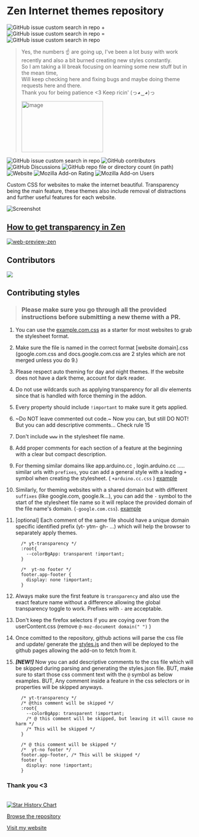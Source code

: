 # Zen Internet themes repository

![GitHub issue custom search in repo](https://img.shields.io/github/issues-search/sameerasw/my-internet?query=is%3Aissue%20state%3Aopen%20-label%3A%22no%20account%22%20sort%3Aupdated-desc%20&style=for-the-badge&logo=data%3Aimage%2Fpng%3Bbase64%2CiVBORw0KGgoAAAANSUhEUgAAACgAAAAoCAYAAACM%2FrhtAAAACXBIWXMAAAsTAAALEwEAmpwYAAACg0lEQVR4nO2Y3U4TQRTH907v1CdQn4QbzZTqtk3EZ%2FDjEcQUUBNaulvgrq9ALd6YLJFQG2NkZxcSvWKrVqhJuxRthIRdbEu7xxxDw9YV7cdMXQwn%2Bd%2B0c05%2FnTNn5swIwmk2ElNhmBL6AUytt4Yi8t8CEpd4QJFBUsx7NsmgUH%2BazX9WGCcZBmNt5AzQTzM4Glcb9cMWsLJaowXBGbXODDAs69XtvRozQHP3O0SS2ldmgLfn1rKvjCozwNxGFW7N6svMAAMx9V40k99nBRh9algkRu8wAxyZzV0UE9RmkWZztwYhidrXYusXBJYmyvTJeNqwBwV8sLBhi5I2JbC2kYnc%2BXBSf5%2FRys1%2B4dJqqRmRtTzGEngYmVavhGRtpx%2FINC030TeYeHNZ4Gn4A5GkZmC6u1mTOAbTij7c4doWmFfOhSVtSpSoFX%2F%2B8eBz9cADhp%2FhdzjmpkQn0GcocG3AkKw%2Fwmr8GyCOwT8zNEBch1gsD9OGXekyxbgcsDjQlyvc9QS9GpK0L4u6t0gqFsBqyfmpbcsLioWFvtwgcWuIyPqHZ7rZAWc3AGjZAaXQKbXkgNXwQnLbZnCjxrR2pM8CWN70wrX1YtMB85cDcnzBsEWJPmYKd2P69SU86txrztwHWPp0Mpxbxb3ONcn8qAvE1fuTi8fNwo4FsNQFmFu4RtsWzeSt0fjqXWaAY3P6y3a7VW8CZLd6g1MKDqxsOVBrHrdbY%2FNrK1wa1neV3uGUI72tOHwa1uAMPcSWHyu219QqLqEvxsBYeI1gfu0sfIO%2B4ZQjYQxu1079N%2Fud0qMwBjfAbHFwwGyRE6Dvnz5Sfns8In5%2FfiOn4QEz5XdA4udHdMEH9gNc3xXSjKSU%2BgAAAABJRU5ErkJggg%3D%3D&label=Requests%20in%20progress&labelColor=%23339&color=%23339) +
![GitHub issue custom search in repo](https://img.shields.io/github/issues-search/sameerasw/my-internet?query=is%3Aissue%20state%3Aopen%20label%3A%22no%20account%22%20sort%3Aupdated-desc%20&style=for-the-badge&logo=data%3Aimage%2Fpng%3Bbase64%2CiVBORw0KGgoAAAANSUhEUgAAADAAAAAwCAYAAABXAvmHAAAACXBIWXMAAAsTAAALEwEAmpwYAAAEhElEQVR4nO2Yy29bRRSHr9rasd04Dz9i%2B9oNAqRKeSKgcew474SWiCJAiBYVdvwD7AJdUMGCsmADDSpVpSK2RU1F2iSO806cZ12CE%2BfJpkkbRSJ1u0LElWZ%2BaMZVkCVEru%2Fc2BuPdPbfd%2B%2BZM0c%2FScqd3Mkd4QNIR7Ei%2B7HquohV%2BRZWXMtYdj7BsusZYs5niDmeYLEkhqjjFqIlFxEt8QHSkeyD%2FyGfwLr8DVblR1iVwWvFBSw%2Fr5gzWUsOYPF5RUuStWB%2FiAXbZUQtnsyDbzjtWJOvYV1OYM2NtOF%2FtzOBZN23JRCxXUUk35YheM8FrMtxrLshDP%2BbjQkA961AxPoY87YPDw888roOG%2B7rHFx7ePC6ZwHmLD8iIum0hd92mbDh6Tt0%2BHlWxcBcUS8iLpOGXz6T8MW8yGzRIGKSXlwgE20znwpPZ4tAZ4pAZgqvCsJ7PsoWPJ0pBJ0uBMIF59XBr8hWrLt3swlPpwpAwuY4RlWM2OScVwe%2FGTqBtzpa0dbWhpaWFrx5uhHbIWfa8JRVmEv8kB78htsj8kgtdb%2BI9vb2fYHm5mas3faogqdhM8iEOYFJQ6lyAbYeCLTNxt0XOHxraysXaGpqwoNeWRU8nTSDTuSDTBy%2FrAwe0hGsyg9Fev5Bv2cfnn19JrAz4FANT5nAeP4j3JSOHizAt0qxC7sz6EqBb2xsxNOREtXwdDwfdOw4MG70HiyQXImFps3TcUcKfENDA%2F4OW4XgKRMYNX2mQEDuFh2Vf03ZU%2BAbGupBZsTg6agJZMT0i4IWcsVE5zy5Z9uHr6%2BvR2tznTA8ZQLDxsWDBZadcS0eqZbmAIcPBALoeKNWGJ6OmECGDLtKBBJavLBn2n2oq6uD3%2B%2FHOx2nhOHpsJH9gb2DBZYcCS3Wg7Nnaji8z%2BfDubdfFYanTGDIoEggrsVu8%2F7Z11BbWwuv14uP36sWhqdDBpDBPAUtxNIDDRazC%2B%2B%2BgpqaGl6fnKsQhqdcwKDgEkcd3VpslSPXPLjy%2Bcv4vvMlTF53CsPTQQNIKE%2FBGE3mNpquxFrA01AeENJ3KhHwaQG%2F02vBz1%2BV4qcvS7HdYxGGp0yg71iNsmVuwb4lAr%2F5qxUBXxWqq6t5%2Bb2V2OwuFoInQd0mLilM83hiJtA2Ny55UFVVhcrKSl4VFRW48YWsGp4O6JnA14rgk21k8fDETGXPD3Y5ODSr8vJylJWVYeA7uwC8fg93jG7FAlyCxX0CF7ar042A9yT8p07i20%2FdIGPq4GlQD9Kvu5IWPBeYLrAgYt3NxrShKfD6x%2BiR1OWmLKvMJjwN6oF%2B%2FQeq4PclWFaZJXjSp%2BsSgucCN6WjmCu%2BnQX4uxiVjgkLcImIy0RmC3szCH8HPZI24e6%2FEpKOZZWZaBto9eX%2FUyRccJ5MFexqPm2C%2Bj%2BFL6xiiTmzlcV9ZNK8JwpPgvo9NucRlCwZgU8RmTa6WWJGxvK30t5tBnRbbD1I%2B4U9FBG2AI4bvSy3YdEHSw%2FIsCFOho0JMmRIkKG8OAkZomyfZysx2yoVL2a5kzu5I%2F3f%2BQfNXBPWhKYM3QAAAABJRU5ErkJggg%3D%3D&label=No%20Account%2C%20Help%20needed&labelColor=%23993&color=%23993) =
![GitHub issue custom search in repo](https://img.shields.io/github/issues-search/sameerasw/my-internet?query=is%3Aissue%20state%3Aopen&style=for-the-badge&logo=data%3Aimage%2Fpng%3Bbase64%2CiVBORw0KGgoAAAANSUhEUgAAAE4AAABOCAYAAACOqiAdAAAACXBIWXMAAAsTAAALEwEAmpwYAAACMUlEQVR4nO3aPWtUQRTG8aMoiEGwshEbP4Ig6ezs7YR8gJRmdq0kK4udqe7LCSmtZe4G8w0slGBgiZnZVggIMTKzqYKmUPfKElFcAhHRe5%2FR5wdTLlz%2Be%2B4eGFaEiIiIiIiIiIj%2BAs3tQllUT7SwyysrG5cY%2BReUpe1pUdXfT15t9fvPzzHeKbSw734KV1T1albNn%2Fa5%2F54W1ZfZcL3tzboTffsn%2BM%2Bd6F6a9%2F463BelyOF%2BBHwlaDSFcNHX9%2Fd35gSJJhDOBPdW6vqMIFH0cMFNlqK%2FI2gUPFw3uGVBpMDhTPQW7hVFD2eiHy7uDS8KKgUMZ4Lf64xfXxVkChbORP%2FxXhzdFHSKFC64STeM7koKFCtcT1KhIOGgNyhqOPgNihguiQ2KFs5Ed2SCuyEp0jYnLrhJJ7oFSZG2%2FapGd7Q03knvxlkhloPb7x6MrklKFCDccTy%2FDXdZmUK4b7956%2F26PispUKRwx6%2FtI0mBgoVLZtMqWrhUNq0Chkti0ypoOPhNq8DhoDetooebnrF%2FIGg0hXDRHS7Ww%2FOCRBMIZ4L%2F1N%2FdvSBINIVw0T0VNHpCuIdbL95Mb2XbPp3gNk3wjyFvh%2FWEcGU2wPuvBhplOIZrlHLiGK5RyoljuEYpJ47hGqWcOIZrlHLiGK5RyoljuEYpJ47hGqWcuN9T5tXh7A2w5vb2H%2F5%2B%2Fj1lYQcz4Q6y7Nnltp8L3tra%2BpUytxtlbj%2BUhXWr2eBW289ERERERDT1FQz8h3nTJjCzAAAAAElFTkSuQmCC&label=Total%20open%20requests&labelColor=%23393&color=%23393)

> Yes, the numbers ☝️ are going up, I've been a lot busy with work recently and also a bit burned creating new styles constantly. <br>
> So I am taking a lil break focusing on learning some new stuff but in the mean time, <br>
> Will keep checking here and fixing bugs and maybe doing theme requests here and there. <br>
> Thank you for being patience <3 Keep ricin' (っ◕‿◕)っ
>
> <img width="220" height="138" alt="image" src="https://media.tenor.com/kq7GyBPPIj0AAAAM/sweaty-speedrunner.gif" />


![GitHub issue custom search in repo](https://img.shields.io/github/issues-search/sameerasw/my-internet?query=is%3Aissue%20state%3Aopen%20label%3A%22bug%22%20sort%3Aupdated-desc%20&style=for-the-badge&logo=data%3Aimage%2Fpng%3Bbase64%2CiVBORw0KGgoAAAANSUhEUgAAACAAAAAgCAYAAABzenr0AAAACXBIWXMAAAsTAAALEwEAmpwYAAAGOElEQVR4nO1XbUyTVxQ%2BBIGgQkA%2BxuCHICywmGzDEBYE5h%2FHWDcdRjBAgi5luBm3MH%2F4MTUQ3UaGi0bJIon8YCzRCCHiJgmjQnBRPoSBDOwKiPWDoq2ASKGFtpSznLPed%2B3bkmn8t%2BwkJ7nv%2BbrPvefcc%2B8L8D%2B9ICFiCCIeR8RBRDQj4iwidiDiF4jo%2F7LB%2FRyBLjlYiYjeTvo0RNTjMmSxWIafPXsW62Tvg4ifI%2BKviNiMiPsRceVyk%2FsiYquHuD8johcixiOikQQPHz7E7du3Y0BAAPO2bdtwaGiIjc1ms%2B7s2bPhBBwRVfJgc3Nz3R0dHe47hYgFwuj06dMctLu7W4iyEPEXMfmaNWuQXJyZZGNjY2zc19f3k8ViyaXxnTt3ONbevXvRZrOxXqVSHQcALzmAGlI%2BePAAvby8OGh6eroAcA4RF2lAK5dPLjgnJ4eNTSaTYWxsrIrGRUVFkv7KlSusHx4ebgGAKDkA3v6WlhbJYevWrQJAnxjQlgt9QUEBs%2FgODAyUtlqr1fL2Hz58WNKfPHmSdY8fPx4AgDflANhBpVJJDvv3U838Q7Q7y61e8KNHj1x8qqurJd2pU6dYptPpegEgRQ7gR5Ez4bBnzx4p0O3btz3mXs7h4eE4MDCAzvUkdI2NjSzTaDQqAHhbDqCIlEtLSxgXF8cOMTExuLCwwLINGzZIgYKDgzErKwt3797NnJaWhr6%2BvpKe%2FK1WK%2Ftt2rSJZZS6ubk5BlBTU1PuKQVBdrvdRAaVlZVSsF27duGtW7ek70OHDlGRuZ3V2dlZPHjwoGTX3NyMR48elb5LSkrYbmFhwRgTE5PtVoRENpvtazKy2%2B1c0cJZFF5SUhKOjIxIx8mZyEer1WJKSoqLD%2FHmzZupSbFdQ0PDDwDwHgCs4EkFISKVfI8IuLi4iOXl5RgUFOSWZx8fHwwJCcF169YxU979%2FPzc7FatWoUHDhzgNAqanJwc6erq%2BlQ%2BeTal321Z1I8vXeJgGzduxKtXr3Ih1dXVuXF9fT3rial%2FkM%2FFixc9heRSGxoa%2BsQZwB8kffLkCXet1NRUzMvLY%2FSFhYUcjIrueSk7O5t9du7cifv27ePmlZyczIvo7%2B9nm6dPn2oBIEIAmCchNYrljpccgMFgwC1btjDr9XqPADyxUkn3G9IpmQeAdAGAD%2B6NGzdcckm5Xbt2rUcAzmBPnDjhEUBCQgIfSRHT29sbL1y4INUCALwvAOSIGqA0aDQautXYkPo3mSgUCpdJKioq3DqcINoVklNdCKIOOTExwWO73W6vqKgolXaAqLe3Vzk5Ofn3neqgnp4eTExM5GDR0dEuk9TW1koAzp8%2F76KjBkbyyMhILlBn0ul0v5eVlX0FAB8AwCsup6G%2Fv79QGFI1%2B%2Fv7u%2BSvoaFBCnTt2jVJTheYoMuXL7v40M165swZSV9dXf2d4x4Ic5nckQqNSIPo%2B7QK6mI0Dg0NxZs3b3IgSpOYZHCQXmfI74ewsDCWHTt2jCtf5F68LYxG47hU%2Fc6EiIkCJd2C8gskNzeXv6nnHzlyhAMKm87OTm67otioYKkz3r17l5sWyTIzM6VdKCkpKfIEoFgYxMbGslNERARfKETUfulM%2F9ttWFxc7NKqRWsmINPT0yxrbGysBIBAOYDvxaUigq1fv54dzGbzlN1uZySUgvz8fE6H811BjUukx2azLczMzOhovGPHDsmuq6tLFHc9AETLAZSRklAKh6ioKHZQq9VNZWVlXxoMhj%2BdK9poNHJDou12HK%2Bl%2B%2FfvdymVys9GR0fbSJaRkSHFa29vZ7vOzs5aAHhdDoDuA97y%2BPh4l7Pf2tpaDQBvAEBoaWmpsq2trUar1bYbDAa1Xq8fHB0d%2Fa2pqelcfn4%2B5fZDemzMzMx84%2Fwko6IWKaiqqvoWABLkAFZYLBZeIa2KGhA9IEwm00RiYmIuAMQ5mQcDQDwAJDuaSSoAJAEA%2FRMEOOKFWq1WPS3o%2BvXrOD4%2BzpNPTU2Nrl69%2BiMAeNWtEE0mU%2BS9e%2FdarFbrnM1mmx8ZGWlTKBQfA8C7AOALL0hqtfo1rVbbOj8%2FP202mycGBwebkpOT8wDgHbdnuRP5O1ajcDCNPf%2FNPB%2BtdMTIBIAMAHgLAPxeIh78t%2Bgv9Dhv7cPQYIEAAAAASUVORK5CYII%3D&label=Bugs&labelColor=%23933&color=%23933)
![GitHub contributors](https://img.shields.io/github/contributors-anon/sameerasw/my-internet?style=for-the-badge&logo=data%3Aimage%2Fpng%3Bbase64%2CiVBORw0KGgoAAAANSUhEUgAAADAAAAAwCAYAAABXAvmHAAAACXBIWXMAAAsTAAALEwEAmpwYAAAChUlEQVR4nO2ZP4jUUBDGoyAIFmKj4j9OwU4bCxGxsBfF7k5OOxFB7xQLba3FxlL802lxYKPI2Rw2grg3s8lMVli4wkIUG0FvV1TcvU%2BSDfHWzWaTbLJJIANfE8K83%2Fdm8njvxTCqqKKKKgofoMY%2BsM6B9RVYmyBtg%2BUnSD%2BBdBEsN2GaU5HzWdZ%2BsN7q5ZPPXq62m7s3xlXU7L3jg4vsAckjsHbAihFy3nkSNrA7EaRPI%2BcjeQjT3J0MnvQsSFoRBvpPsgq2pwfy1eVc8nxyJia8XANJN%2F5gnkjWQHLdz8d6w32WPF8XpPNxZj45%2FHoTbE%2BDrZmx4HmdiVGV8Ho%2BQZlDy7%2Babj7eFdY6j9MbLDM9CFsqo6wOeavjdEpQ788XAA6RRHIlyMBi7mAcVfIyqP9X8gfTqGoGGWiVqIVagwZYvucOxpH1LagC78tTAW0EVEAXcgfjyFoIWoVmS1SB2QADtLUkH%2FIPqG4bMOC10Z0CACJccjcQ3jVgWdvT3Xyl3jptvGvsHGrAq8Ll3EF5qOZC4V0DwAawLhWwdd4A2DjSgGvire4A6ccCwX%2BJfcjHsnnUvS3IG57kN8g6EQveN8HWabD%2ByRG%2B6xxJE8H%2FM6HnUzkjx4dfA%2BulseD7DvqTbacOSC6mAu%2BbWLZPOrvA7Gde2yA9lSq8b6JmHcp2dZKvqNvHM4H3TZjmFEgkAwNN1OsHM4X3Tbz%2BsBks91L8YJ85m8mJwPcZYfuCd6ucFPyXc405cfA%2BEySHnRNSopYhOWIUIUC0CSy3I12M9db3%2B7CsLUbRAiTHvJ8Uw%2BBXEm8LJlqN3vV8q28%2F43z0RZz10N9IpM%2FB8gI1PTD0xSqqqKIKo8zxF446dIwDFfxzAAAAAElFTkSuQmCC&logoColor=%23fff&labelColor=%23936&color=%23936)
![GitHub Discussions](https://img.shields.io/github/discussions/sameerasw/my-internet?style=for-the-badge&logo=data%3Aimage%2Fpng%3Bbase64%2CiVBORw0KGgoAAAANSUhEUgAAACgAAAAoCAYAAACM%2FrhtAAAACXBIWXMAAAsTAAALEwEAmpwYAAAA3UlEQVR4nO2YsQ6CMBCG%2B85W4yDKom8g0TgQXOsjOFWMCTDAI7jd1EkWlzOoNQwYB4hU83%2FJDeRC%2BXK5XhuEAAB8RgYxuxiiLqiJnQoJQUIFGT2osUkIY%2BYBBjV94SRRuWEvTHgSJqwK03letxWsFraHuBemnef13wuqwtw%2FUi2%2By03neY3bDOE%2ByL3eXjR6kFBB7r3vdJtBDUH69QrKhqi%2FsD9f2d9mZS%2B%2FPpqoC1Zysyi9jDenuXAF%2BRR0Us4KOitnBadRVg5Xx4VwERnEPFo7WDnLYHnwXw9AvOUG4xjm0Nm7Ww8AAAAASUVORK5CYII%3D&label=Discussions&labelColor=%23333&color=%23333)
![GitHub repo file or directory count (in path)](https://img.shields.io/github/directory-file-count/sameerasw/my-internet/websites?type=file&extension=css&style=for-the-badge&logo=data%3Aimage%2Fpng%3Bbase64%2CiVBORw0KGgoAAAANSUhEUgAAADAAAAAwCAYAAABXAvmHAAAACXBIWXMAAAsTAAALEwEAmpwYAAAGBUlEQVR4nO1ZS0wUaRAumSE85CAzPAQ30WDUmwGSfQgejKAXH0CyA3jCRyLRQKIGWWZZNUZ3PakHViEefR4ggYXd225WiCHIQ2FR0IOXXTfLY0ZNvADRqc1X6b%2FT05me6aHHR3at5E%2B6%2F7%2F%2BevRfVX9VNdEn%2BAQfBSQR0VdE9C0R9RLRDBG9ISLWxhtt7ici8hPRl9qeDw6fEdEFInpuENbu%2BIuIfiCiNR9CcC8RtRPRohIoJyeHV6xYIc9FRUV8584dXVg8FxYWyjNwsrOzjYosENEVIvK8L%2BFriSgA5i6Xi%2Fft28eXLl1it9stAp05c4ZDoRADlJAAzJ06dUregXv58mWura0VGhrePBFVv0vB3dpXF4Y7d%2B7kJ0%2Be8Pz8vHx9zDU3N7MRjAooOHnypMytXr2aA4EAT01NcVlZmfFEftR4JRTSiKgPDNLS0vjatWu6QPv379fNZmlpKaYCwFHmdPDgQX2%2Bvb2dU1NT1Z5ejWdCwK2Eh%2B2OjIzoTPH1YAIwiYmJiTBBrRQAjI%2BPyx6XyyWnqOD%2B%2FfuclZVlVCIhJ9GuhJ%2Beng4TpK6uTpjBDyKBlQIA2D%2BZTkF9FIMSbYlwWFYKNDQ0cHd3N8%2FMzPDLly85PT1d1oaHh%2BNWAHuISGi8evVKaII2eBgUwPjaSaiUaKOc1DhUKPR6vdzR0cG9vb08NjbGz54947m5OX79%2BrWOi2fMYW10dFRwYfNerzeMViT6RDRHRJnLNh1EGwAYnz17lnfs2MEZGRnxXloxR0ZGhtAGD3wIwPbt25dtSrhhl8xOpmBxcVE3H7%2Ffz%2FX19bx7924uLi7mgoICOTGjknjGHNaAA1zs8fv9uhmBphkeP36s7glcmPnxKHAhmnOCMNbz8vIirtvxAQX5%2BfmCYw4QCqqrqxWd7%2B0KjyTrb2waHByMSPT69etCtLKy0rECe%2FfuFZybN29GXB8YGFB0%2FiEilx0FkFXy%2BvXr9ZTADMeOHROi58%2Bfd6zAuXPnBOf48eMR1yHDunXrFK0v7CjwHZCPHj1qybSiokIIdnV1OVags7NTcKqqqixx4C8aLaTiMeF3IN%2B%2BfduS4JYtW4QgjtepAv39%2FYJTWlpqiQPz0mj9ZkeBWSA%2FePDAkuCGDRuEYKQIFa8C09PTgrNx40ZLHIRwgx%2FEBMnxkSlawapVq4TgixcvHCsQDAYFJzMz0xIHl6ChdogJoURfUgkcITsK8H9CgUAUE8JxAwfH79SEAoGA4Hg8HjsmFLJtQtGcGA4X7faMR4GpqSnB2bRpkx0nDtl24lu3blkSLCkpEYIIgU4VuHv3ruBs3brVEufGjRtxObGE0SNHjrzXi6wySlpy%2BPDhuMKoXGTIHD%2BWVGLt2rWK1q92FGhVjO%2Fduxf1SHESThXYs2cPRzNZdVNro8V2MoeBujXa7YnWiFMF8vLyot7qPp%2FPqMDncaXTKCYQJewUNLt27ZJ2SayCBu0X4NopaCYnJzkpKUnReR5PP1UKGozy8nK9CD99%2BrQ0od5VSVlWViY8wAu2v23bNiMO%2BqhxlZR63zNS0a0KfVXU9%2FX18cOHD6VwR7fOXNRjDmvAAS72eDweS%2FqmzsTCcprA7WaCjY2N3NPTw7Ozs9IKcdJWQROLiHjlypVhbRXwMAm%2F7P6QR2u46gqY%2FUG1Fa2cPZoCqtY9dOhQ2PyjR4%2F0dos20NrJIqeNLaXE0NBQWDRSrUW0C%2B0qgDQFe9xuNz99%2BlSfRw1uEh7DRw6hw0gQDdirV6%2FqTA8cOCDziEB2mruINps3bw77%2BqFQiNva2jglJcUsPDrVjgGdgG6zk6HphPYKssnc3FyZa2pqiqnAiRMn9DskGAxKqDRFGzV%2BTmSbPZ2IfjEzQYyuqanhixcv6j84WltbI%2F7gePv2Lbe0tMh7cnKy%2FBTx%2BXzGOG8cfRrPhEKyOTIZB0KhEgYmgqaAWkNRrswGOBGiDL%2FrHxxGqDFGpwSOuUQ4bDyd6yvaBeNU8AUtzr%2B3n3xGWKOlHX8uQ3Ds%2BWC%2FWc2QpLX9kO52EtEfRBTU0pFF7XlCW%2FtGyyo%2Fih%2Fdn%2BB%2FD%2F8Cqjek5xC67WoAAAAASUVORK5CYII%3D&label=Website%20stylesheets&labelColor=%23693&color=%23693)
![Website](https://img.shields.io/website?url=https%3A%2F%2Fsameerasw.github.io%2Fmy-internet%2F&up_message=Somehow%20working&down_message=Bwoken&style=for-the-badge&logo=data%3Aimage%2Fpng%3Bbase64%2CiVBORw0KGgoAAAANSUhEUgAAADAAAAAwCAYAAABXAvmHAAAACXBIWXMAAAsTAAALEwEAmpwYAAABmElEQVR4nO2XQU6DQBSGny48BEzThmOQ9gS6UBd6AD2Lpgdgwzlwuu%2BElQtjYrrrznoANWkhIc88HNSYEMvQYbB5X%2FJ25fF%2FzNDHADAMsy3XALAEALRcSwC4gh1z1kFw%2FFWnuwp%2FCAALajqdTrEoCrRFURTlPbTAQt%2B7NZfUcDgcYpZlaJs8zzEIgkriom34AwB4pGZxHGNXxHFcCTy1XYVzajQYDDp5%2Bj9XYTQaVRKUwZh7ahJFEXZNFEWVwIPeCY05pgae5%2BF6ve5cYLPZoO%2F7lcSJiYB08NeJNXVnIvDag%2BCoi7I0przYNfAtwQJWSJKkfFmFECiltLcCYRga7%2BHxeFwrIIT4%2Bh3NG2sCFMJUYDKZuBewhZSylKDws9ns%2Fwn8RWsBpRS6Yj6ftxfoUTXmvQehUddb8%2FifF2Gaps62kFKqlcB%2BvMS2SXgS18OTeBskT%2BJ6eBIDT2KoHgJ9FTSGJ%2FEuAJ7EGj4T1yD4TLzvn9OKz8Tg7Ez80oOzMOpamQjc9iA46roxETjSEiuHwZ91eMrCQB%2F5APJyEX60I6%2FQAAAAAElFTkSuQmCC&label=Styles%20server&labelColor=%23399&color=%23399)
![Mozilla Add-on Rating](https://img.shields.io/amo/rating/zen-internet?style=for-the-badge&logo=data%3Aimage%2Fpng%3Bbase64%2CiVBORw0KGgoAAAANSUhEUgAAADAAAAAwCAYAAABXAvmHAAAACXBIWXMAAAsTAAALEwEAmpwYAAAEjklEQVR4nO1Z70tkVRh%2BdK2VrDQtdcLU1BR%2FMCqoRENGSvoP5D%2BQ4HwaTAr8stBXYfyknyQItdwscUUr5kvNRlNEsUQrySCupgz%2BHBghYVadcd54D%2BfI9XqdGe1e9xr7wIFhzjnP%2Bzzn3LnnvO8AT%2FH%2FRD6AKACSLSq%2FuzG4pxGv2ixuCF4EEGfRCwsLokkDJzdlF75mwU1NTZRIJIjR0tKiTHwFm%2BN5ADEWOzc3Rwr8WRqIyx2yLb5kofX19XRycnJqgHeisbFRmbgLm%2BI5tfozMzOkB38nDcTkTtkOn7PAurq6M6uv3QWn06lMTMKuqz89PU0XgfvsugvjLKy2ttZw9RW4r6GhQZn4DDbBswCOWdTU1BSlAo%2BRBnhONmyAT1lQVVUVxWKxlAbi8TjV1NQoE2PXKZRX610AdwDMAHgIIAwgwWImJiYoXUxOTioDCcnxUHLekTGuvDOZAJwAPgTwBYDfAWwBeGxwtzltzc3Naa2%2BAo%2FlOUjCKR8xZe6eNPc2gGcuEv%2B%2BWk2jlpGRQaWlpdTR0UFut5uGh4dpfn6egsGgeCwuC54TDAYFB3MxJ3NzDI6VxFhCaj0HdkoFBQXU3t5Ovb29NDQ0RLOzs7S4uEjRaJSuC9FoVMTk2KyBtbAm1iZN%2FGlkQNwgA4EA2RWBQEB7pzqD22qL2traKBKJkN0QiUSENs2jdNvQgLoKh8NhspP41tZW%2FW%2FhjAHGsnYAn6pbW1tPWjvt7u5q71CqsdZzeA3AinYgHzibm5tPTPzOzo726qHa3wBev%2BhVWgzgL%2B2E6upqCoVC1y5%2Be3tb3GwNVr4EKVAEYFE7saysjFZXV69N%2FMbGhria6MQHAbyKNPGKfNeeEvABs7KyYrn49fV1qqio0ItfAuDAJfESgN%2B0RMXFxbS0tGSZ%2BOXlZSopKdGL%2FwPAy7gicgH8qiV0OBwikBXiHQ6HXvwDM0oxnDnd1xJ7PB7TDXg8Hr34n82sYOQA%2BF6Re71e0w14vV6t%2BJ8AvAAL8l5xrfb5fKYb8Pl8SvxjGcsScHnQknMhFAppS5CWoIED5ObmnpYMzUZeXp4yUWeFgY%2BZ3OVykVVwuVzKwEeWlcw5c7IKbrfb0lI8H%2BU0MjJyqVOVW7oYHR3VXhtMxz9M7vf70%2FpB9vX1UVZWFmVmZlJPTw%2Btra2lnOf3%2B5UBjmUqMlXCv7e3d6EA7hsYGKDs7OxzyTh%2Fx33J5ofDYW3izjFNw1tMXFRUZBj44OBAJN%2F8hkpRKqGcnBwaHByk%2Ff19Qy6OIce%2BaaaBT5i0s7PzTLCjoyMaGxvTBjWq7Yiyo77l5%2BcL0%2FpqB8eQYzimafiOSfv7%2B0WQ4%2BNjUYkrLy9PVrvhv5reAFAmS4ii6qFvhYWFwsjh4aHg5hiy71szDYh8uaurSwg3SDa07RtZ3dPDKfsM51VWVtL4%2BDh1d3cnzXuvih9TPdsAfgHwThpc%2FGz%2FkAbffTMN3E0SiO%2Fs3Vfg5DkPkvCa%2Bl9alzoHdDkq1ygz%2FgNvhuQQh6Smcaz3YDKqZJLxCMAHAG6ZyH1Lcq4CCMhYT4GbgH8B6OxHWs51iP4AAAAASUVORK5CYII%3D&label=Zen%20Internet%20ratings&labelColor=%23963&color=%23963)
![Mozilla Add-on Users](https://img.shields.io/amo/users/zen-internet?style=for-the-badge&logo=data%3Aimage%2Fpng%3Bbase64%2CiVBORw0KGgoAAAANSUhEUgAAADAAAAAwCAYAAABXAvmHAAAACXBIWXMAAAsTAAALEwEAmpwYAAAKU0lEQVR4nO2YaXBV5R3Gr%2F3e6sfaTttPbaed%2BsmZTqfTD1ZFZA3IFkEFBBWBIiAWAYMiKCib7A4iiImAGAQECSa5CblJCFsWspD13P2efXvPec96g0%2FnnHu1fqUiYTo8M%2F%2BZO2fuJL%2Fnef935n1OJHJP93RPt00A7hPz%2BfE55%2BbptJMXGCvv91t5v9fy%2BW7qn%2Bqi%2BfHBdyJ3o3gffxO84XjGvQnGvYkeaxjtNI9LNI8mw0eT4aHF8NFKPabd8v8auZuU9YZnZ1wMJ5ybGLBvotsaxmWaRz3xcU5zcVJxcEK1cVKxUaU7aCLe8GXqzY7cDUo7%2BdGMnf%2B2zx4OU%2B%2B08rhi5lGn%2BziluqiQbOwXLOzhLewTLRwWLVQqDmp159sW6o4dUXgGuL%2Bf%2BvZ1mkcrzeOKkccl00cjyeNr1cMRycU%2B3sbGHMUbGYKyjIGNrIk9AsXnsoV6w6ZNEn4%2BYgb6rfzWdstHs%2BGjnniI6n4451QPX8guDooOPuAsrMuaWJ4iWJDQ8a%2BkjnVZA%2FskA6d0EzHD3DxiBjqor8aIj%2FO6F67LCdlFpeziqOTikOhgN2%2BF6a9OGyH43LiGmYyCpWkZ7%2FEqKlQdtYahjgh8l%2BH%2B6YrhoUpzcVxxcEiwcaA4H%2FI2dnAWNuVouDbLUgQvJnTMYlRMZ0TMS3FYy0rYL8uoMgiaCPnjHTfQRvNjY4aHE4qNA6KNbSzFluIE4OuzZpj8suLqzGY0zBiSMS3OYWYqjX%2BzOeySBXxlqIhR%2Fck7bqDV9EqjxMUR2cYO3kJZ1sCaTGFeTxt4NUWwJKnjpe%2FhFUxjBDyVSGN6ZgjL%2BRQ%2BUHI4aUqI2UrpHTdwyXQerdFdHJYp3mdpCBzs%2BeKkjkWJAvjzcQ3PMGoheUbAlEQWk1JDmJ7rxasigx1aBqdNAY2O9sgdN9BkWb%2Bq1V2US4EBA68kCeYwWpj2c4wW7nvpkILpjIRpcR5TEpkQfkK2B89yPVgtDWAfSeNrS0ADFR%2BMjIQuEDt%2BVKHYxht4NaPj2biCGYwUQgc%2F1hA8nsPkZBIl6UGMz3ZjEteBBVIPNqiDOGSmUGOLg5GRUgN15p3VTeyXCN5mVSxOC3g6wYWrEuz65GQiTH1iphfjcp2YyLVhrngdr6s3sJMw%2BNLOocET5oyYAQA%2Fu2CaQ19oBLslGWtZHotzGczKMpiSGUBJphcTc12YwLVjqtCK%2BXIHVmrd2EL6UWElUWOzg8HfiIykmm31d1Fq0GOait0Kj%2FVSBivEBBYKA3iB78E8sQsvyp1YqnZhrdaDbUY%2FPrXiqLJztMHO%2FiZyN%2BiCS35fa6pcpSnhgM5iu5bCu0oc69QBrNP6sEHvx1ajDx%2FSIRyzU6h2s0LMZf8cuZtUo6r3R21lT5UpDJ%2BwcvjMzOAwTeGwlUC5nUSlncZZJztc4%2BZ2n4P8i8jdqnpoD9R50qw6V%2FisxuWba1y2OeqzFVGPn1mPxAMjzXdPd50A3Md43kNDrr%2B0z%2FZP9Fr5G72WTzqp73ZaPq5bPtpN322nHmkzvRvXTK%2By3fSXXjO9h0a04A9Z%2FsODdv5An5M3u6w8OqiPq6aHS7RQcGLEQz1xEVz4qjUP53UX1cWJEgcNxEOj4RktxD1wyfIfvmPgfbb%2Fjz47fy2okdfMfPimIbhW1%2BkeajQXVbqLs6qL00HBURwclx0ckWyUyzY%2BFW2USxbKZQtHZAfHFRunVQc1uoMYcbouWu6Enwz8BsWD3ZZX2xZWSA9R4qFKdfCV6uDLAFRxcOw7WNHGJ2JQbix8KFjYxVNs50xsZoOLn4n3WBObucKzvYKJT2QDlRrFeWKhgdBYo23%2F9rbCd1n5KW2m6zWGDcwJ3ypUyAXAfUXAnZyFnXxxOCvswluL5ebtrIk3MgZeSxEsDa7dKR1LUjqWp3Wsyal4h9ewXdBwSNZwQtOCmuk1WMaU2wLfZuY3tBgevtFdfC4VoLfxZti4yjIEqzIkLDFvZQrP3skVZkPWDMt8UClXFptZ0BVeiBeu26VDKmbGJcxJ8liY4bCSZbFB4LBLEVCuyzhnqmiwyFs%2FDp76rwepn1QdHJSs8NjXZIsgCS0sLcHnpUmCFSmClWkStrFV6UIrCxJfXmxmLyd0zP8BfKEncOGtdUqKwazsABbwQ1gtMtisJnFQz%2BEslVFvaev%2BJ%2FhrND86ZvjhuuwVKN7MESxOKXiGkcKGNXNIDcvLvHjByMKimSXFCdrZoiJ4kPrcYjsrlJygK3DFksMUr9vXUcK34jmxHcuVbmzSBnHASOOszaPBkZ%2B4ZQMXDbf9pGZjL2%2FijayKl9I8piUzmBpnMY3hwwQDmMBIkGoAGJiZX5zgc1ApA5MFcBUzGBnTGQFTv4ePY2KmD%2BOzXRjDXcUosRGj5ChK1Ua8ol%2FDJqMXFVYaNbbQessGGg1XOarY2MLrWJZjMTW436cHw3YVFJYgwQBmevFEAsCng73%2BwQTPApMF8EJDmxrP4alkqph8XxH%2BGp4QmvGYHMUj2tcYpZ%2FF80YMbxkdOGgxqLY55dYNELf1C8XCLlHHKk7A%2FFwSk7J9KEn3h%2F88gAiMBGkWTiQwIxanUClDaEYIzQYnF6QetLQgiAnFljbme%2Fg6PKKew6P6GUwlNVhsNGMj7Qq7Q9Thrt6ygYum83i17qBCMbBdULCK4zGfjWNKti%2Fc2ZL0QGgkOJHwhxiayYWg303QhwPowOx%2F62VfWOzH5TrwJHcFTwhNRfjzGKWfwwxSi0VGC9bTDuy3BnDGyaLO4R%2B7ZQPFU1jxDbFQrhDsEGWs5Tgs4hKYmevHpGwPJmRuYGK6P0w0MBPs9OQfTOHZUGg2MF0A78QYthWj%2BUsYJcbwmFyLx9XzKNFr8RyJYZlxBRtoZwh%2F2skg6vJlkR%2BjJkrXVBPr22Nq0HsVvCNyWMFn8BI3iFL2BiblejAh2x3CBYaC1Qhhw883wjcR43OdYeJjuFY8yV8OUx8l1WO0EkWJWodZWgwLSQtWG63YQntwyGJwxs58G3VzqyK3Qxcta0KUUPeEZuCQqmK7JGK9mMNrQhIL%2BUHM4XpRynVjMtuJEvY6xrMdGMe2YSzbirHcVYzhr2Cs0IIx4kWMkxoxWWlCqdKMuVoLFutXsYp0YJPRg310AEftFKps1mlwxXGR26nLlP6ywaRfnScmjms6PlYlfCDzeFfOokxO4jUxjiXCABaIfZgn9mCu0Ik54nXMljowW2rHbLkN8%2BVWLFDa8YragZV6J94k3Xjf6MU%2BOojPrCTO2DlEXaG%2B1pJ%2FHfmp1EzI3y%2BYtPm8aaKSaCjXFHykCtipstiiZPGuksLbShxrFQZlyiDKlAGUqf14U%2BvHBm0AG0k%2FtpIh7KVDOGgmccxK44zDIuqI1y840j8jd0oXTfOhBtPcU0dNtcrUcYqo%2BJxIqCAiPiEsDhAWH5EM9pMMPjYKc9jM4CjNoJIG1wQOtY6o1NnSrnpP%2BUtkJBW8349Zxst1lByps%2FT2GqpKtVS1q6kyXE3l4VpbtWttWYxacnu9o1Q0OMqCmCv%2BYUSh7%2Bme%2Fk%2F0Hx0t%2FqyC2E%2FqAAAAAElFTkSuQmCC&label=Zen%20Internet%20Users&labelColor=%23952&color=%23952)



Custom CSS for websites to make the internet beautiful. Transparency being the main feature, these themes also include removal of distractions and further useful features for each website.

![Screenshot](https://github.com/user-attachments/assets/a938e6b8-b120-4ba9-bc39-0ec932856dda)

## [How to get transparency in Zen](https://www.sameerasw.com/zen)
[![web-preview-zen](https://github.com/user-attachments/assets/dae63448-0fa8-44a7-a294-e18561de9389)](https://www.sameerasw.com/zen)


## Contributors
<a href="https://github.com/sameerasw/my-internet/graphs/contributors">
  <img src="https://contrib.rocks/image?repo=sameerasw/my-internet" />
</a>

## Contributing styles

> ### Please make sure you go through all the provided instructions before submitting a new theme with a PR.

1. You can use the [example.com.css](https://github.com/sameerasw/my-internet/raw/refs/heads/main/websites/example.com.css) as a starter for most websites to grab the stylesheet format.
2. Make sure the file is named in the correct format [website domain].css (google.com.css and docs.google.com.css are 2 styles which are not merged unless you do 9.)
3. Please respect auto theming for day and night themes. If the website does not have a dark theme, account for dark reader.
4. Do not use wildcards such as applying transparency for all div elements since that is handled with force theming in the addon.
5. Every property should include `!important` to make sure it gets applied.
6. ~Do NOT leave commented out code.~ Now you can, but still DO NOT! But you can add descriptive comments... Check rule 15
7. Don't include `www` in the stylesheet file name.
8. Add proper comments for each section of a feature at the beginning with a clear but compact description.
9. For theming similar domains like app.arduino.cc , login.arduino.cc ..... similar urls with `prefixes`, you can add a general style with a leading `+` symbol when creating the stylesheet. ( `+arduino.cc.css` ) [example](https://github.com/sameerasw/my-internet/blob/main/websites/%2Bnixos.org.css)
10. Similarly, for theming websites with a shared domain but with different `suffixes` (like google.com, google.lk...), you can add the `-` symbol to the start of the stylesheet file name so it will replace the provided domain of the file name's domain. (`-google.com.css`). [example](https://github.com/sameerasw/my-internet/blob/main/websites/-ebay.com.css)
11. [optional] Each comment of the same file should have a unique domain specific identified prefix (yt- ytm- gh- ...) which will help the browser to separately apply themes.
  
    ```
      /* yt-transparency */
      :root{
        --colorBgApp: transparent !important;
      }
  
      /*  yt-no footer */
      footer.app-footer {
        display: none !important;
      }
    ```

12. Always make sure the first feature is `transparency` and also use the exact feature name without a difference allowing the global transparency toggle to work. Prefixes with `-` are acceptable. 
13. Don't keep the firefox selectors if you are coying over from the userContent.css (remove `@-moz-document domain(" ")` )
14. Once comitted to the repository, github actions will parse the css file and update/ generate the [styles.js](https://github.com/sameerasw/my-internet/blob/main/styles.json) and then will be deployed to the github pages allowing the add-on to fetch from it.
15. _**[NEW!]**_ Now you can add descriptive comments to the css file which will be skipped during parsing and generating the styles.json file. BUT, make sure to start those css comment text with the `@` symbol as below examples. BUT, Any comment inside a feature in the css selectors or in properties will be skipped anyways.
    
    ```
      /* yt-transparency */
      /* @this comment will be skipped */
      :root{
        --colorBgApp: transparent !important;
        /* @ this comment will be skipped, but leaving it will cause no harm */
        /* This will be skipped */
      }
  
      /* @ this comment will be skipped */
      /*  yt-no footer */
      footer.app-footer, /* This will be skipped */
      footer {
        display: none !important;
      }
    ```
    
> 

### Thank you <3

<br>

<a href="https://star-history.com/#sameerasw/my-internet&Date">
 <picture>
   <source media="(prefers-color-scheme: dark)" srcset="https://api.star-history.com/svg?repos=sameerasw/my-internet&type=Date&theme=dark" />
   <source media="(prefers-color-scheme: light)" srcset="https://api.star-history.com/svg?repos=sameerasw/my-internet&type=Date" />
   <img alt="Star History Chart" src="https://api.star-history.com/svg?repos=sameerasw/my-internet&type=Date" />
 </picture>
</a>

[Browse the repository](https://github.com/sameerasw/my-internet)

[Visit my website](https://www.sameerasw.com)
